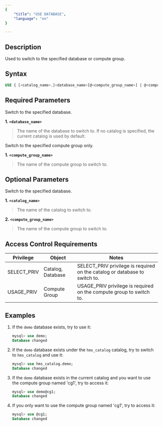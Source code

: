 ```yaml
---
{
    "title": "USE DATABASE",
    "language": "en"
}

---
```


<!--
Licensed to the Apache Software Foundation (ASF) under one
or more contributor license agreements.  See the NOTICE file
distributed with this work for additional information
regarding copyright ownership.  The ASF licenses this file
to you under the Apache License, Version 2.0 (the
"License"); you may not use this file except in compliance
with the License.  You may obtain a copy of the License at

  http://www.apache.org/licenses/LICENSE-2.0

Unless required by applicable law or agreed to in writing,
software distributed under the License is distributed on an
"AS IS" BASIS, WITHOUT WARRANTIES OR CONDITIONS OF ANY
KIND, either express or implied.  See the License for the
specific language governing permissions and limitations
under the License.
-->

## Description

Used to switch to the specified database or compute group.

## Syntax

```SQL
USE { [<catalog_name>.]<database_name>[@<compute_group_name>] | @<compute_group_name> }
```

## Required Parameters

Switch to the specified database.

   **1. `<database_name>`**
   > The name of the database to switch to.
   > If no catalog is specified, the current catalog is used by default.

Switch to the specified compute group only.

   **1. `<compute_group_name>`**
   > The name of the compute group to switch to.

## Optional Parameters

Switch to the specified database.

   **1. `<catalog_name>`**
   > The name of the catalog to switch to.
   
   **2. `<compute_group_name>`**
   > The name of the compute group to switch to.

## Access Control Requirements

| Privilege   | Object                | Notes                                                                |
|-------------|-----------------------|----------------------------------------------------------------------|
| SELECT_PRIV | Catalog, Database     | SELECT_PRIV privilege is required on the catalog or database to switch to. |
| USAGE_PRIV  | Compute Group         | USAGE_PRIV privilege is required on the compute group to switch to.  |

## Examples

1. If the `demo` database exists, try to use it:

   ```sql
   mysql> use demo;
   Database changed
   ```

2. If the `demo` database exists under the `hms_catalog` catalog, try to switch to `hms_catalog` and use it:

    ```sql
    mysql> use hms_catalog.demo;
    Database changed
    ```

3. If the `demo` database exists in the current catalog and you want to use the compute group named 'cg1', try to access it:

    ```sql
    mysql> use demo@cg1;
    Database changed
    ```

4. If you only want to use the compute group named 'cg1', try to access it:

    ```sql
    mysql> use @cg1;
    Database changed
    ```